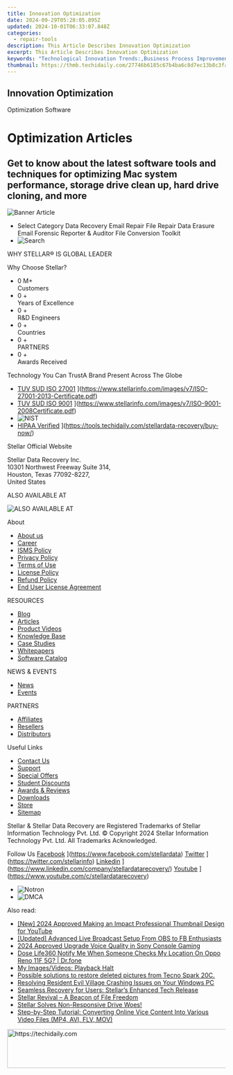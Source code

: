```yaml
---
title: Innovation Optimization
date: 2024-09-29T05:28:05.895Z
updated: 2024-10-01T06:33:07.848Z
categories:
  - repair-tools
description: This Article Describes Innovation Optimization
excerpt: This Article Describes Innovation Optimization
keywords: "Technological Innovation Trends:,Business Process Improvement Techniques:,Optimization Strategies in Technology:,Innovative Methods for Product Optimization:,Efficiency Enhancement in R&D:,Continuous Improvement Principles:,Adaptive Innovation for Competitive Edge:"
thumbnail: https://thmb.techidaily.com/27746b6185c67b4ba6c8d7ec13b8c3fa4b801e4bbd0528bdfed36b2cacc46f01.jpg
---
```


## Innovation Optimization

Optimization Software

# Optimization Articles

## Get to know about the latest software tools and techniques for optimizing Mac system performance, storage drive clean up, hard drive cloning, and more

![Banner Article](https://www.stellarinfo.com/public/frontEnd/images/article/Article-Main-Page.png)

* Select Category  Data Recovery  Email Repair  File Repair  Data Erasure  Email Forensic  Reporter & Auditor  File Conversion  Toolkit
* ![Search](https://www.stellarinfo.com/public/frontEnd/images/article/search-icon.png)

 WHY STELLAR® IS GLOBAL LEADER

 Why Choose Stellar?

* 0  M+  
Customers
* 0 +  
Years of Excellence
* 0 +  
R&D Engineers
* 0 +  
Countries
* 0 +  
PARTNERS
* 0 +  
Awards Received

 Technology You Can TrustA Brand Present Across The Globe

* [TUV SUD ISO 27001](https://www.stellarinfo.com/images/v7/tuv1.png) ](https://www.stellarinfo.com/images/v7/ISO-27001-2013-Certificate.pdf)
* [TUV SUD ISO 9001](https://www.stellarinfo.com/images/v7/tuv2.png) ](https://www.stellarinfo.com/images/v7/ISO-9001-2008Certificate.pdf)
* ![NIST](https://www.stellarinfo.com/images/v7/nist.png)
* [HIPAA Verified](https://www.stellarinfo.com/images/v7/hipa.png) ](https://tools.techidaily.com/stellardata-recovery/buy-now/)

 Stellar Official Website

 Stellar Data Recovery Inc.  
 10301 Northwest Freeway Suite 314,  
 Houston, Texas 77092-8227,  
 United States

 ALSO AVAILABLE AT

![ALSO AVAILABLE AT](https://www.stellarinfo.com/images/v7/Partners_logo_new.png)

 About

* [About us](https://tools.techidaily.com/stellardata-recovery/buy-now/)
* [Career](https://tools.techidaily.com/stellardata-recovery/buy-now/)
* [ISMS Policy](https://tools.techidaily.com/stellardata-recovery/buy-now/)
* [Privacy Policy](https://tools.techidaily.com/stellardata-recovery/buy-now/)
* [Terms of Use](https://tools.techidaily.com/stellardata-recovery/buy-now/)
* [License Policy](https://www.stellarinfo.com/software-licensing-usage.php)
* [Refund Policy](https://tools.techidaily.com/stellardata-recovery/buy-now/)
* [End User License Agreement](https://tools.techidaily.com/stellardata-recovery/buy-now/)

 RESOURCES

* [Blog](https://tools.techidaily.com/stellardata-recovery/buy-now/)
* [Articles](https://tools.techidaily.com/stellardata-recovery/buy-now/)
* [Product Videos](https://tools.techidaily.com/stellardata-recovery/buy-now/)
* [Knowledge Base](https://tools.techidaily.com/stellardata-recovery/buy-now/)
* [Case Studies](https://tools.techidaily.com/stellardata-recovery/buy-now/)
* [Whitepapers](https://tools.techidaily.com/stellardata-recovery/buy-now/)
* [Software Catalog](https://tools.techidaily.com/stellardata-recovery/buy-now/)

 NEWS & EVENTS

* [News](https://tools.techidaily.com/stellardata-recovery/buy-now/)
* [Events](https://www.stellarinfo.com/affiliate-summit/affiliate-summit.php)

 PARTNERS

* [Affiliates](https://tools.techidaily.com/stellardata-recovery/buy-now/)
* [Resellers](https://tools.techidaily.com/stellardata-recovery/buy-now/)
* [Distributors](https://tools.techidaily.com/stellardata-recovery/buy-now/)

 Useful Links

* [Contact Us](https://www.stellarinfo.com/contact/contact-us.php)
* [Support](https://tools.techidaily.com/stellardata-recovery/buy-now/)
* [Special Offers](https://tools.techidaily.com/stellardata-recovery/buy-now/)
* [Student Discounts](https://www.stellarinfo.com/student-discount/)
* [Awards & Reviews](https://tools.techidaily.com/stellardata-recovery/buy-now/)
* [Downloads](https://www.stellarinfo.com/download.php)
* [Store](https://tools.techidaily.com/stellardata-recovery/buy-now/)
* [Sitemap](https://www.stellarinfo.com/sitemap.php)

 Stellar & Stellar Data Recovery are Registered Trademarks of Stellar Information Technology Pvt. Ltd. © Copyright 2024 Stellar Information Technology Pvt. Ltd. All Trademarks Acknowledged.

Follow Us [Facebook](https://www.stellarinfo.com/Images/fb.png) ](https://www.facebook.com/stellardata) [Twitter](https://www.stellarinfo.com/Images/tw.png) ](https://twitter.com/stellarinfo) [Linkedin](https://www.stellarinfo.com/Images/in.png) ](https://www.linkedin.com/company/stellardatarecovery/) [Youtube](https://www.stellarinfo.com/newblacktheme/images/yt.png) ](https://www.youtube.com/c/stellardatarecovery)

* ![Notron](https://www.stellarinfo.com/images/v7/notron.png)
* ![DMCA](https://www.stellarinfo.com/images/v7/dmca.png)

<ins class="adsbygoogle"
     style="display:block"
     data-ad-format="autorelaxed"
     data-ad-client="ca-pub-7571918770474297"
     data-ad-slot="1223367746"></ins>

<ins class="adsbygoogle"
     style="display:block"
     data-ad-client="ca-pub-7571918770474297"
     data-ad-slot="8358498916"
     data-ad-format="auto"
     data-full-width-responsive="true"></ins>

<span class="atpl-alsoreadstyle">Also read:</span>
<div><ul>
<li><a href="https://youtube-lab.techidaily.com/024-approved-making-an-impact-professional-thumbnail-design-for-youtube/"><u>[New] 2024 Approved Making an Impact Professional Thumbnail Design for YouTube</u></a></li>
<li><a href="https://visual-screen-recording.techidaily.com/updated-advanced-live-broadcast-setup-from-obs-to-fb-enthusiasts/"><u>[Updated] Advanced Live Broadcast Setup From OBS to FB Enthusiasts</u></a></li>
<li><a href="https://some-approaches.techidaily.com/2024-approved-upgrade-voice-quality-in-sony-console-gaming/"><u>2024 Approved Upgrade Voice Quality in Sony Console Gaming</u></a></li>
<li><a href="https://fake-location.techidaily.com/dose-life360-notify-me-when-someone-checks-my-location-on-oppo-reno-11f-5g-drfone-by-drfone-virtual-android/"><u>Dose Life360 Notify Me When Someone Checks My Location On Oppo Reno 11F 5G? | Dr.fone</u></a></li>
<li><a href="https://data-wizards.techidaily.com/my-imagesvideos-playback-halt/"><u>My Images/Videos: Playback Halt</u></a></li>
<li><a href="https://review-topics.techidaily.com/possible-solutions-to-restore-deleted-pictures-from-tecno-spark-20c-by-fonelab-android-recover-pictures/"><u>Possible solutions to restore deleted pictures from Tecno Spark 20C.</u></a></li>
<li><a href="https://program-issues.techidaily.com/resolving-resident-evil-village-crashing-issues-on-your-windows-pc/"><u>Resolving Resident Evil Village Crashing Issues on Your Windows PC</u></a></li>
<li><a href="https://data-wizards.techidaily.com/seamless-recovery-for-users-stellars-enhanced-tech-release/"><u>Seamless Recovery for Users: Stellar’s Enhanced Tech Release</u></a></li>
<li><a href="https://data-wizards.techidaily.com/stellar-revival-a-beacon-of-file-freedom/"><u>Stellar Revival – A Beacon of File Freedom</u></a></li>
<li><a href="https://data-wizards.techidaily.com/stellar-solves-non-responsive-drive-woes/"><u>Stellar Solves Non-Responsive Drive Woes!</u></a></li>
<li><a href="https://win-special.techidaily.com/step-by-step-tutorial-converting-online-vice-content-into-various-video-files-mp4-avi-flv-mov/"><u>Step-by-Step Tutorial: Converting Online Vice Content Into Various Video Files (MP4, AVI, FLV, MOV)</u></a></li>
</ul></div>

<!-- affiliate ads begin -->
<a href="https://ephamedtechinc.pxf.io/c/5597632/2123509/26400" target="_top" id="2123509">
  <img src="//a.impactradius-go.com/display-ad/26400-2123509" border="0" alt="https://techidaily.com" width="728" height="90"/>
</a>
<img height="0" width="0" src="https://ephamedtechinc.pxf.io/i/5597632/2123509/26400" style="position:absolute;visibility:hidden;" border="0" />
<!-- affiliate ads end -->

